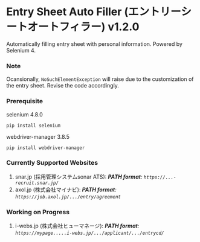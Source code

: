 # Entry Sheet Auto Filler (エントリーシートオートフィラー) v1.2.0
Automatically filling entry sheet with personal information. Powered by Selenium 4.

### Note
Ocansionally, `NoSuchElementException` will raise due to the customization of the entry sheet. Revise the code accordingly.

### Prerequisite
selenium 4.8.0
```
pip install selenium
```
webdriver-manager 3.8.5
```
pip install webdriver-manager
```
### Currently Supported Websites
1. snar.jp (採用管理システムsonar ATS): ***PATH format**: `https://...-recruit.snar.jp/`*
2. axol.jp (株式会社マイナビ): ***PATH format**: `https://job.axol.jp/.../entry/agreement`*

### Working on Progress
1. i-webs.jp (株式会社ヒューマネージ): ***PATH format**: `https://mypage.....i-webs.jp/.../applicant/.../entrycd/`*
